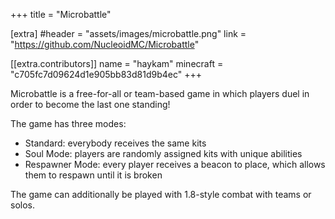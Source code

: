+++
title = "Microbattle"

[extra]
#header = "assets/images/microbattle.png"
link = "https://github.com/NucleoidMC/Microbattle"

[[extra.contributors]]
name = "haykam"
minecraft = "c705fc7d09624d1e905bb83d81d9b4ec"
+++

Microbattle is a free-for-all or team-based game in which players duel in order to become the last one standing!

The game has three modes:
 - Standard: everybody receives the same kits
 - Soul Mode: players are randomly assigned kits with unique abilities
 - Respawner Mode: every player receives a beacon to place, which allows them to respawn until it is broken

The game can additionally be played with 1.8-style combat with teams or solos.
